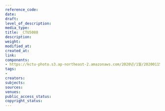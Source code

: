 ```yaml
---
reference_code: 
date: 
draft: 
level_of_description: 
media_type: 
title: _CTU5088
description: 
weight: 
modified_at: 
created_at: 
link: 
components:
- https://kctu-photo.s3.ap-northeast-2.amazonaws.com/2020년/1월/20200115_노동개악+분쇄!+노조+할+권리+쟁취!+영남대의료원+투쟁+승리!+민주노총+결의대회/_CTU5088.jpg
tags:
- 
creators: 
subjects: 
sources: 
venues: 
public_access_status: 
copyright_status: 
---
```

